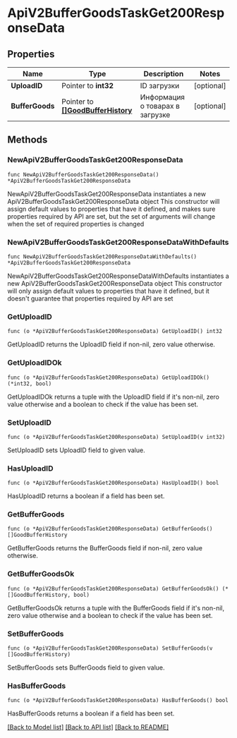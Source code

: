 # ApiV2BufferGoodsTaskGet200ResponseData

## Properties

Name | Type | Description | Notes
------------ | ------------- | ------------- | -------------
**UploadID** | Pointer to **int32** | ID загрузки | [optional] 
**BufferGoods** | Pointer to [**[]GoodBufferHistory**](GoodBufferHistory.md) | Информация о товарах в загрузке | [optional] 

## Methods

### NewApiV2BufferGoodsTaskGet200ResponseData

`func NewApiV2BufferGoodsTaskGet200ResponseData() *ApiV2BufferGoodsTaskGet200ResponseData`

NewApiV2BufferGoodsTaskGet200ResponseData instantiates a new ApiV2BufferGoodsTaskGet200ResponseData object
This constructor will assign default values to properties that have it defined,
and makes sure properties required by API are set, but the set of arguments
will change when the set of required properties is changed

### NewApiV2BufferGoodsTaskGet200ResponseDataWithDefaults

`func NewApiV2BufferGoodsTaskGet200ResponseDataWithDefaults() *ApiV2BufferGoodsTaskGet200ResponseData`

NewApiV2BufferGoodsTaskGet200ResponseDataWithDefaults instantiates a new ApiV2BufferGoodsTaskGet200ResponseData object
This constructor will only assign default values to properties that have it defined,
but it doesn't guarantee that properties required by API are set

### GetUploadID

`func (o *ApiV2BufferGoodsTaskGet200ResponseData) GetUploadID() int32`

GetUploadID returns the UploadID field if non-nil, zero value otherwise.

### GetUploadIDOk

`func (o *ApiV2BufferGoodsTaskGet200ResponseData) GetUploadIDOk() (*int32, bool)`

GetUploadIDOk returns a tuple with the UploadID field if it's non-nil, zero value otherwise
and a boolean to check if the value has been set.

### SetUploadID

`func (o *ApiV2BufferGoodsTaskGet200ResponseData) SetUploadID(v int32)`

SetUploadID sets UploadID field to given value.

### HasUploadID

`func (o *ApiV2BufferGoodsTaskGet200ResponseData) HasUploadID() bool`

HasUploadID returns a boolean if a field has been set.

### GetBufferGoods

`func (o *ApiV2BufferGoodsTaskGet200ResponseData) GetBufferGoods() []GoodBufferHistory`

GetBufferGoods returns the BufferGoods field if non-nil, zero value otherwise.

### GetBufferGoodsOk

`func (o *ApiV2BufferGoodsTaskGet200ResponseData) GetBufferGoodsOk() (*[]GoodBufferHistory, bool)`

GetBufferGoodsOk returns a tuple with the BufferGoods field if it's non-nil, zero value otherwise
and a boolean to check if the value has been set.

### SetBufferGoods

`func (o *ApiV2BufferGoodsTaskGet200ResponseData) SetBufferGoods(v []GoodBufferHistory)`

SetBufferGoods sets BufferGoods field to given value.

### HasBufferGoods

`func (o *ApiV2BufferGoodsTaskGet200ResponseData) HasBufferGoods() bool`

HasBufferGoods returns a boolean if a field has been set.


[[Back to Model list]](../README.md#documentation-for-models) [[Back to API list]](../README.md#documentation-for-api-endpoints) [[Back to README]](../README.md)


